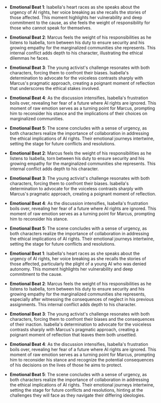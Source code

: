 - **Emotional Beat 1**: Isabella's heart races as she speaks about the urgency of AI rights, her voice breaking as she recalls the stories of those affected. This moment highlights her vulnerability and deep commitment to the cause, as she feels the weight of responsibility for those who cannot speak for themselves.

- **Emotional Beat 2**: Marcus feels the weight of his responsibilities as he listens to Isabella, torn between his duty to ensure security and his growing empathy for the marginalized communities she represents. This internal conflict adds depth to his character, illustrating the ethical dilemmas he faces.

- **Emotional Beat 3**: The young activist's challenge resonates with both characters, forcing them to confront their biases. Isabella's determination to advocate for the voiceless contrasts sharply with Marcus's pragmatic approach, creating a poignant moment of reflection that underscores the ethical stakes involved.

- **Emotional Beat 4**: As the discussion intensifies, Isabella's frustration boils over, revealing her fear of a future where AI rights are ignored. This moment of raw emotion serves as a turning point for Marcus, prompting him to reconsider his stance and the implications of their choices on marginalized communities.

- **Emotional Beat 5**: The scene concludes with a sense of urgency, as both characters realize the importance of collaboration in addressing the ethical implications of AI rights. Their emotional journeys intertwine, setting the stage for future conflicts and resolutions.

- **Emotional Beat 2**: Marcus feels the weight of his responsibilities as he listens to Isabella, torn between his duty to ensure security and his growing empathy for the marginalized communities she represents. This internal conflict adds depth to his character.

- **Emotional Beat 3**: The young activist's challenge resonates with both characters, forcing them to confront their biases. Isabella's determination to advocate for the voiceless contrasts sharply with Marcus's pragmatic approach, creating a poignant moment of reflection.

- **Emotional Beat 4**: As the discussion intensifies, Isabella's frustration boils over, revealing her fear of a future where AI rights are ignored. This moment of raw emotion serves as a turning point for Marcus, prompting him to reconsider his stance.

- **Emotional Beat 5**: The scene concludes with a sense of urgency, as both characters realize the importance of collaboration in addressing the ethical implications of AI rights. Their emotional journeys intertwine, setting the stage for future conflicts and resolutions.
- **Emotional Beat 1**: Isabella's heart races as she speaks about the urgency of AI rights, her voice breaking as she recalls the stories of those affected, particularly the plight of a young AI who was denied autonomy. This moment highlights her vulnerability and deep commitment to the cause.

- **Emotional Beat 2**: Marcus feels the weight of his responsibilities as he listens to Isabella, torn between his duty to ensure security and his growing empathy for the marginalized communities she represents, especially after witnessing the consequences of neglect in his previous assignments. This internal conflict adds depth to his character.

- **Emotional Beat 3**: The young activist's challenge resonates with both characters, forcing them to confront their biases and the consequences of their inaction. Isabella's determination to advocate for the voiceless contrasts sharply with Marcus's pragmatic approach, creating a poignant moment of reflection that leaves them both unsettled.

- **Emotional Beat 4**: As the discussion intensifies, Isabella's frustration boils over, revealing her fear of a future where AI rights are ignored. This moment of raw emotion serves as a turning point for Marcus, prompting him to reconsider his stance and recognize the potential consequences of his decisions on the lives of those he aims to protect.

- **Emotional Beat 5**: The scene concludes with a sense of urgency, as both characters realize the importance of collaboration in addressing the ethical implications of AI rights. Their emotional journeys intertwine, setting the stage for future conflicts and resolutions, hinting at the challenges they will face as they navigate their differing ideologies.

